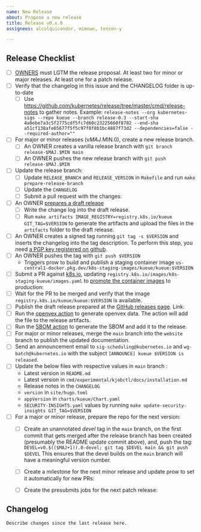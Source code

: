 ```yaml
---
name: New Release
about: Propose a new release
title: Release v0.x.0
assignees: alculquicondor, mimowo, tenzen-y

---
```


## Release Checklist
<!--
Please do not remove items from the checklist
-->
- [ ] [OWNERS](https://github.com/kubernetes-sigs/kueue/blob/main/OWNERS) must LGTM the release proposal.
  At least two for minor or major releases. At least one for a patch release.
- [ ] Verify that the changelog in this issue and the CHANGELOG folder is up-to-date
  - [ ] Use https://github.com/kubernetes/release/tree/master/cmd/release-notes to gather notes.
    Example: `release-notes --org kubernetes-sigs --repo kueue --branch release-0.3 --start-sha 4a0ebe7a3c5f2775cdf5fc7d60c23225660f8702 --end-sha a51cf138afe65677f5f5c97f8f8b1bc4887f73d2 --dependencies=false --required-author=""`
- [ ] For major or minor releases (v$MAJ.$MIN.0), create a new release branch.
  - [ ] An OWNER creates a vanilla release branch with
        `git branch release-$MAJ.$MIN main`
  - [ ] An OWNER pushes the new release branch with
        `git push release-$MAJ.$MIN`
- [ ] Update the release branch:
  - [ ] Update `RELEASE_BRANCH` and `RELEASE_VERSION` in `Makefile` and run `make prepare-release-branch`
  - [ ] Update the `CHANGELOG`
  - [ ] Submit a pull request with the changes: <!-- example #211 #214 -->
- [ ] An OWNER [prepares a draft release](https://github.com/kubernetes-sigs/kueue/releases)
  - [ ] Write the change log into the draft release.
  - [ ] Run
      `make artifacts IMAGE_REGISTRY=registry.k8s.io/kueue GIT_TAG=$VERSION`
      to generate the artifacts and upload the files in the `artifacts` folder
      to the draft release.
- [ ] An OWNER creates a signed tag running
     `git tag -s $VERSION`
      and inserts the changelog into the tag description.
      To perform this step, you need [a PGP key registered on github](https://docs.github.com/en/authentication/managing-commit-signature-verification/checking-for-existing-gpg-keys).
- [ ] An OWNER pushes the tag with
      `git push $VERSION`
  - Triggers prow to build and publish a staging container image
      `us-central1-docker.pkg.dev/k8s-staging-images/kueue/kueue:$VERSION`
- [ ] Submit a PR against [k8s.io](https://github.com/kubernetes/k8s.io),
      updating `registry.k8s.io/images/k8s-staging-kueue/images.yaml` to
      [promote the container images](https://github.com/kubernetes/k8s.io/tree/main/k8s.gcr.io#image-promoter)
      to production: <!-- example kubernetes/k8s.io#3612-->
- [ ] Wait for the PR to be merged and verify that the image `registry.k8s.io/kueue/kueue:$VERSION` is available.
- [ ] Publish the draft release prepared at the [GitHub releases page](https://github.com/kubernetes-sigs/kueue/releases).
      Link: <!-- example https://github.com/kubernetes-sigs/kueue/releases/tag/v0.1.0 -->
- [ ] Run the [openvex action](https://github.com/kubernetes-sigs/kueue/actions/workflows/openvex.yaml) to generate openvex data. The action will add the file to the release artifacts.
- [ ] Run the [SBOM action](https://github.com/kubernetes-sigs/kueue/actions/workflows/sbom.yaml) to generate the SBOM and add it to the release.
- [ ] For major or minor releases, merge the `main` branch into the `website` branch to publish the updated documentation.
- [ ] Send an announcement email to `sig-scheduling@kubernetes.io` and `wg-batch@kubernetes.io` with the subject `[ANNOUNCE] kueue $VERSION is released`.   <!--Link: example https://groups.google.com/a/kubernetes.io/g/wg-batch/c/-gZOrSnwDV4 -->
- [ ] Update the below files with respective values in `main` branch :
  - Latest version in `README.md`
  - Latest version in `cmd/experimental/kjobctl/docs/installation.md`
  - Release notes in the `CHANGELOG`
  - `version` in `site/hugo.toml`
  - `appVersion` in `charts/kueue/Chart.yaml`
  - `SECURITY-INSIGHTS.yaml` values by running `make update-security-insights GIT_TAG=$VERSION`
- [ ] For a major or minor release, prepare the repo for the next version:
  - [ ] Create an unannotated _devel_ tag in the
        `main` branch, on the first commit that gets merged after the release
         branch has been created (presumably the README update commit above), and, push the tag:
        `DEVEL=v0.$(($MAJ+1)).0-devel; git tag $DEVEL main && git push $DEVEL`
        This ensures that the devel builds on the `main` branch will have a meaningful version number.
  - [ ] Create a milestone for the next minor release and update prow to set it automatically for new PRs:
        <!-- example https://github.com/kubernetes/test-infra/pull/30222 -->
  - [ ] Create the presubmits jobs for the next patch release:
        <!-- example https://github.com/kubernetes/test-infra/pull/33107 -->


## Changelog

```markdown
Describe changes since the last release here.
```
